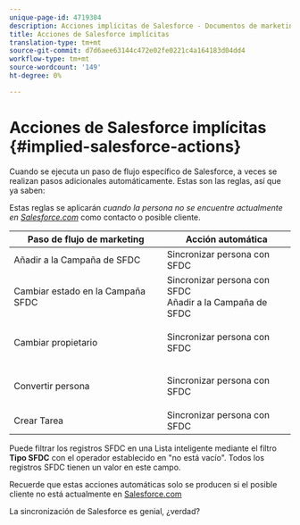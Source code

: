 ```yaml
---
unique-page-id: 4719304
description: Acciones implícitas de Salesforce - Documentos de marketing - Documentación del producto
title: Acciones de Salesforce implícitas
translation-type: tm+mt
source-git-commit: d7d6aee63144c472e02fe0221c4a164183d04dd4
workflow-type: tm+mt
source-wordcount: '149'
ht-degree: 0%

---
```



# Acciones de Salesforce implícitas {#implied-salesforce-actions}

Cuando se ejecuta un paso de flujo específico de Salesforce, a veces se realizan pasos adicionales automáticamente. Estas son las reglas, así que ya saben:

Estas reglas se aplicarán *cuando la persona no se encuentre actualmente en [Salesforce.com](http://Salesforce.com)* como contacto o posible cliente.

<table> 
 <thead> 
  <tr> 
   <th>Paso de flujo de marketing</th> 
   <th>Acción automática</th> 
  </tr> 
 </thead> 
 <tbody> 
  <tr> 
   <td>Añadir a la Campaña de SFDC</td> 
   <td>Sincronizar persona con SFDC</td> 
  </tr> 
  <tr> 
   <td>Cambiar estado en la Campaña SFDC</td> 
   <td>Sincronizar persona con SFDC<br>Añadir a la Campaña de SFDC</td> 
  </tr> 
  <tr> 
   <td>Cambiar propietario</td> 
   <td><p>Sincronizar persona con SFDC</p></td> 
  </tr> 
  <tr> 
   <td>Convertir persona</td> 
   <td><p>Sincronizar persona con SFDC</p></td> 
  </tr> 
  <tr> 
   <td>Crear Tarea</td> 
   <td>Sincronizar persona con SFDC</td> 
  </tr> 
 </tbody> 
</table>

Puede filtrar los registros SFDC en una Lista inteligente mediante el filtro **Tipo SFDC** con el operador establecido en &quot;no está vacío&quot;. Todos los registros SFDC tienen un valor en este campo.

Recuerde que estas acciones automáticas solo se producen si el posible cliente no está actualmente en [Salesforce.com](http://Salesforce.com)

La sincronización de Salesforce es genial, ¿verdad?
